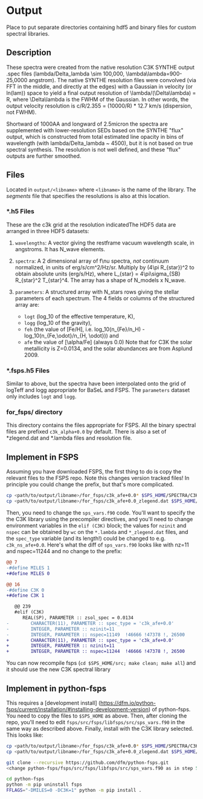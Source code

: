 # Output

Place to put separate directories containing hdf5 and binary files for custom
spectral libraries.

## Description

These spectra were created from the native resolution C3K SYNTHE output .spec
files (lambda/Delta_lambda \sim 100,000, \lambda\lambda=900-25,0000 angstrom).
The native SYNTHE resolution files were convolved (via FFT in the middle, and
directly at the edges) with a Gaussian in velocity (or ln(lam)) space to yield a
final output resolution of \lambda/(\Delta\lambda) = R, where \Delta\lambda is
the FWHM of the Gaussian. In other words, the output velocity resolution is
c/R/2.355 = (10000/R) * 12.7 km/s (dispersion, not FWHM).

Shortward of 1000AA and longward of 2.5micron the spectra are supplemented with
lower-resolution SEDs based on the SYNTHE "flux" output, which is constructed
from total estimated line opacity in bins of wavelength  (with
lambda/Delta_lambda ~ 4500), but it is not based on true spectral synthesis.
The resolution is not well defined, and these "flux" outputs are further
smoothed.

## Files

Located in `output/<libname>` where `<libname>` is the name of the library.  The
_segments_ file that specifies the resolutions is also at this location.

### *.h5 Files

These are the c3k grid at the resolution indicatedThe HDF5 data are arranged in three HDF5 datasets:

1. `wavelengths`: A vector giving the restframe vacuum wavelength scale, in angstroms.
   It has N_wave elements.

2. `spectra`: A 2 dimensional array of f\nu spectra, _not_ continuum
   normalized, in units of erg/s/cm^2/Hz/sr. Multiply by (4\pi R_{star})^2 to obtain
   absolute units (erg/s/Hz), where L_{star} = 4\pi\sigma_{SB} R_{star}^2 T_{star}^4. The array
   has a shape of N_models x N_wave.

3. `parameters`: A structured array with N_stars rows giving the stellar
   parameters of each spectrum. The 4 fields or columns of the structured array
   are:
      * `logt` (log_10 of the effective temperature, K),
      * `logg` (log_10 of the gravity),
      * `feh` (the value of [Fe/H], i.e. log_10(n_{Fe}/n_H) - log_10(n_{Fe,\odot}/n_{H, \odot})) and
      * `afe` the value of [\alpha/Fe] (always 0.0)
   Note that for C3K the solar metallicity is Z=0.0134, and the solar abundances
   are from Asplund 2009.

### *.fsps.h5 Files

Similar to above, but the spectra have been interpolated onto the grid of
logTeff and logg appropriate for BaSeL and FSPS.  The `parameters` dataset only
includes `logt` and `logg`.

### for_fsps/ directory

This directory contains the files appropriate for FSPS.  All the binary spectral
files are prefixed `c3k_alpha+0.0` by default.  There is also a set of
*zlegend.dat and *.lambda files and resolution file.

## Implement in FSPS

Assuming you have downloaded FSPS, the first thing to do is copy the relevant
files to the FSPS repo.  Note this changes version tracked files!  In principle
you could change the prefix, but that's more complicated.
```sh
cp <path/to/output/libname>/for_fsps/c3k_afe+0.0* $SPS_HOME/SPECTRA/C3K/
cp <path/to/output/libname>/for_fsps/c3k_afe+0.0_zlegend.dat $SPS_HOME/SPECTRA/C3K/zlegend.dat
```

Then, you need to change the `sps_vars.f90` code.  You'll want to specify the
the C3K library using the precompiler directives, and you'll need to change
environment variables in the ``elif (C3K)`` block; the values for `nzinit` and
`nspec` can be obtained by `wc` on the `*.lambda` and `*_zlegend.dat` files, and
the `spec_type` variable (and its length!) could be changed to e.g.
`c3k_ns_afe+0.0`. Here's what the diff of `sps_vars.f90` looks like with nz=11
and nspec=11244 and no change to the prefix:

```diff
@@ 7
-#define MILES 1
+#define MILES 0

@@ 16
-#define C3K 0
+#define C3K 1

   @@ 239
   #elif (C3K)
      REAL(SP), PARAMETER :: zsol_spec = 0.0134
-        CHARACTER(11), PARAMETER :: spec_type = 'c3k_afe+0.0'
-        INTEGER, PARAMETER :: nzinit=11
-        INTEGER, PARAMETER :: nspec=11149  !46666 !47378 !, 26500
+        CHARACTER(11), PARAMETER :: spec_type = 'c3k_afe+0.0'
+        INTEGER, PARAMETER :: nzinit=11
+        INTEGER, PARAMETER :: nspec=11244  !46666 !47378 !, 26500
   ```

You can now recompile fsps (`cd $SPS_HOME/src; make clean; make all`) and it
should use the new C3K spectral library

## Implement in python-fsps


This requires a [development install]
(https://dfm.io/python-fsps/current/installation/#installing-development-version)
of python-fsps. You need to copy the files to `$SPS_HOME` as above. Then, after
cloning the repo, you'll need to edit `fsps/src/fsps/libfsps/src/sps_vars.f90`
in the same way as described above. Finally, install with the C3K library selected.
This looks like:

```sh
cp <path/to/output/libname>/for_fsps/c3k_afe+0.0* $SPS_HOME/SPECTRA/C3K/
cp <path/to/output/libname>/for_fsps/c3k_afe+0.0_zlegend.dat $SPS_HOME/SPECTRA/C3K/zlegend.dat

git clone --recursive https://github.com/dfm/python-fsps.git
<change python-fsps/fsps/src/fsps/libfsps/src/sps_vars.f90 as in step 5>

cd python-fsps
python -m pip uninstall fsps
FFLAGS="-DMILES=0 -DC3K=1" python -m pip install .
```